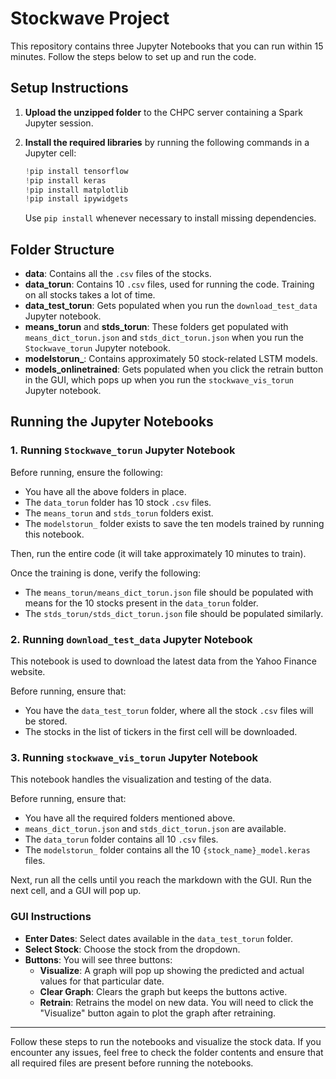 # Stockwave Project

This repository contains three Jupyter Notebooks that you can run within 15 minutes. Follow the steps below to set up and run the code.

## Setup Instructions

1. **Upload the unzipped folder** to the CHPC server containing a Spark Jupyter session.
2. **Install the required libraries** by running the following commands in a Jupyter cell:

    ```python
    !pip install tensorflow
    !pip install keras
    !pip install matplotlib
    !pip install ipywidgets
    ```

    Use `pip install` whenever necessary to install missing dependencies.

## Folder Structure

- **data**: Contains all the `.csv` files of the stocks.
- **data_torun**: Contains 10 `.csv` files, used for running the code. Training on all stocks takes a lot of time.
- **data_test_torun**: Gets populated when you run the `download_test_data` Jupyter notebook.
- **means_torun** and **stds_torun**: These folders get populated with `means_dict_torun.json` and `stds_dict_torun.json` when you run the `Stockwave_torun` Jupyter notebook.
- **modelstorun_**: Contains approximately 50 stock-related LSTM models.
- **models_onlinetrained**: Gets populated when you click the retrain button in the GUI, which pops up when you run the `stockwave_vis_torun` Jupyter notebook.

## Running the Jupyter Notebooks

### 1. Running `Stockwave_torun` Jupyter Notebook

Before running, ensure the following:

- You have all the above folders in place.
- The `data_torun` folder has 10 stock `.csv` files.
- The `means_torun` and `stds_torun` folders exist.
- The `modelstorun_` folder exists to save the ten models trained by running this notebook.

Then, run the entire code (it will take approximately 10 minutes to train).

Once the training is done, verify the following:

- The `means_torun/means_dict_torun.json` file should be populated with means for the 10 stocks present in the `data_torun` folder.
- The `stds_torun/stds_dict_torun.json` file should be populated similarly.

### 2. Running `download_test_data` Jupyter Notebook

This notebook is used to download the latest data from the Yahoo Finance website.

Before running, ensure that:

- You have the `data_test_torun` folder, where all the stock `.csv` files will be stored.
- The stocks in the list of tickers in the first cell will be downloaded.

### 3. Running `stockwave_vis_torun` Jupyter Notebook

This notebook handles the visualization and testing of the data.

Before running, ensure that:

- You have all the required folders mentioned above.
- `means_dict_torun.json` and `stds_dict_torun.json` are available.
- The `data_torun` folder contains all 10 `.csv` files.
- The `modelstorun_` folder contains all the 10 `{stock_name}_model.keras` files.

Next, run all the cells until you reach the markdown with the GUI. Run the next cell, and a GUI will pop up.

### GUI Instructions

- **Enter Dates**: Select dates available in the `data_test_torun` folder.
- **Select Stock**: Choose the stock from the dropdown.
- **Buttons**: You will see three buttons:
  - **Visualize**: A graph will pop up showing the predicted and actual values for that particular date.
  - **Clear Graph**: Clears the graph but keeps the buttons active.
  - **Retrain**: Retrains the model on new data. You will need to click the "Visualize" button again to plot the graph after retraining.

---

Follow these steps to run the notebooks and visualize the stock data. If you encounter any issues, feel free to check the folder contents and ensure that all required files are present before running the notebooks.
